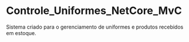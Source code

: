# Controle_Uniformes_NetCore_MvC
Sistema criado para o gerenciamento de uniformes e produtos recebidos em estoque.
